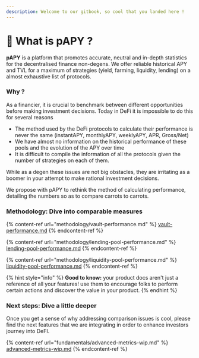 ```yaml
---
description: Welcome to our gitbook, so cool that you landed here !
---
```


# 👴 What is pAPY ?

**pAPY** is a platform that promotes accurate, neutral and in-depth statistics for the decentralised finance non-degens. We offer reliable historical APY and TVL for a maximum of strategies (yield, farming, liquidity, lending) on a almost exhaustive list of protocols.&#x20;

### Why ?

As a financier, it is crucial to benchmark between different opportunities before making investment decisions. Today in DeFi it is impossible to do this for several reasons&#x20;

* The method used by the DeFi protocols to calculate their performance is never the same (instantAPY, monthlyAPY, weeklyAPY, APR, Gross/Net)&#x20;
* We have almost no information on the historical performance of these pools and the evolution of the APY over time
* It is difficult to compile the information of all the protocols given the number of strategies on each of them.

While as a degen these issues are not big obstacles, they are irritating as a boomer in your attempt  to make rational investment decisions.



We propose with pAPY to rethink the method of calculating performance, detailing the numbers so as to compare carrots to carrots.

### Methodology: Dive into comparable measures

{% content-ref url="methodology/vault-performance.md" %}
[vault-performance.md](methodology/vault-performance.md)
{% endcontent-ref %}

{% content-ref url="methodology/lending-pool-performance.md" %}
[lending-pool-performance.md](methodology/lending-pool-performance.md)
{% endcontent-ref %}

{% content-ref url="methodology/liquidity-pool-performance.md" %}
[liquidity-pool-performance.md](methodology/liquidity-pool-performance.md)
{% endcontent-ref %}

{% hint style="info" %}
**Good to know:** your product docs aren't just a reference of all your features! use them to encourage folks to perform certain actions and discover the value in your product.
{% endhint %}

### Next steps: Dive a little deeper

Once you get a sense of why addressing comparison issues is cool, please find the next features that we are integrating in order to enhance investors journey into DeFI.

{% content-ref url="fundamentals/advanced-metrics-wip.md" %}
[advanced-metrics-wip.md](fundamentals/advanced-metrics-wip.md)
{% endcontent-ref %}
